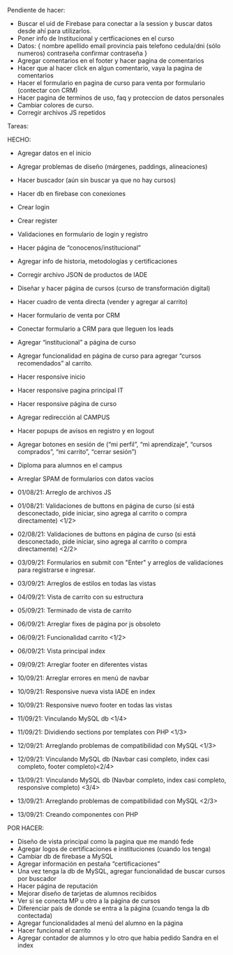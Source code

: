 Pendiente de hacer:

- Buscar el uid de Firebase para conectar a la session y buscar datos desde ahí para utilizarlos. <Hablar con Nico/>
- Poner info de Institucional y certficaciones en el curso <Okay/>
- Datos: {
    nombre
    apellido
    email
    provincia
    pais
    telefono
    cedula/dni (sólo numeros)
    contraseña
    confirmar contraseña
}
- Agregar comentarios en el footer y hacer pagina de comentarios<Okay/>
- Hacer que al hacer click en algun comentario, vaya  la pagina de comentarios
- Hacer el formulario en pagina de curso para venta por formulario <Okey/> (contectar con CRM) <Hablar con Nico/>
- Hacer pagina de terminos de uso, faq y proteccion de datos personales
- Cambiar colores de curso.<Okay/>
- Corregir archivos JS repetidos

Tareas:

HECHO:

- Agregar datos en el inicio
- Agregar problemas de diseño (márgenes, paddings, alineaciones)
- Hacer buscador (aún sin buscar ya que no hay cursos)
- Hacer db en firebase con conexiones
- Crear login
- Crear register
- Validaciones en formulario de login y registro
- Hacer página de “conocenos/institucional”
- Agregar info de historia, metodologías y certificaciones
- Corregir archivo JSON de productos de IADE
- Diseñar y hacer página de cursos (curso de transformación digital)
- Hacer cuadro de venta directa (vender y agregar al carrito)
- Hacer formulario de venta por CRM
- Conectar formulario a CRM para que lleguen los leads
- Agregar “institucional” a página de curso
- Agregar funcionalidad en página de curso para agregar “cursos recomendados” al carrito.
- Hacer responsive inicio
- Hacer responsive pagina principal IT
- Hacer responsive página de curso
- Agregar redirección al CAMPUS
- Hacer popups de avisos en registro y en logout
- Agregar botones en sesión de (“mi perfil”, “mi aprendizaje”, “cursos comprados”, “mi carrito”, “cerrar sesión”)
- Diploma para alumnos en el campus
- Arreglar SPAM de formularios con datos vacíos

- 01/08/21: Arreglo de archivos JS
- 01/08/21: Validaciones de buttons en página de curso (si está desconectado, pide iniciar, sino agrega al carrito o compra directamente) <1/2>
- 02/08/21: Validaciones de buttons en página de curso (si está desconectado, pide iniciar, sino agrega al carrito o compra directamente) <2/2>
- 03/09/21: Formularios en submit con "Enter" y arreglos de validaciones para registrarse e ingresar.
- 03/09/21: Arreglos de estilos en todas las vistas
- 04/09/21: Vista de carrito con su estructura
- 05/09/21: Terminado de vista de carrito
- 06/09/21: Arreglar fixes de página por js obsoleto
- 06/09/21: Funcionalidad carrito <1/2>
- 06/09/21: Vista principal index
- 09/09/21: Arreglar footer en diferentes vistas
- 10/09/21: Arreglar errores en menú de navbar
- 10/09/21: Responsive nueva vista IADE en index
- 10/09/21: Responsive nuevo footer en todas las vistas
- 11/09/21: Vinculando MySQL db <1/4>
- 11/09/21: Dividiendo sections por templates con PHP <1/3>
- 12/09/21: Arreglando problemas de compatibilidad con MySQL <1/3>
- 12/09/21: Vinculando MySQL db (Navbar casi completo, index casi completo, footer completo)<2/4>
- 13/09/21: Vinculando MySQL db (Navbar completo, index casi completo, responsive completo) <3/4>
- 13/09/21: Arreglando problemas de compatibilidad con MySQL <2/3>
- 13/09/21: Creando componentes con PHP

POR HACER:

- Diseño de vista principal como la pagina que me mandó fede
- Agregar logos de certificaciones e instituciones (cuando los tenga)
- Cambiar db de firebase a MySQL
- Agregar información en pestaña “certificaciones”
- Una vez tenga la db de MySQL, agregar funcionalidad de buscar cursos por buscador
- Hacer página de reputación
- Mejorar diseño de tarjetas de alumnos recibidos
- Ver si se conecta MP u otro a la página de cursos
- Diferenciar país de donde se entra a la página (cuando tenga la db contectada)
- Agregar funcionalidades al menú del alumno en la página
- Hacer funcional el carrito
- Agregar contador de alumnos y lo otro que habia pedido Sandra en el index